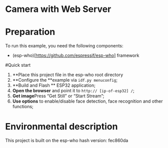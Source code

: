 # Camera with Web Server

# Preparation
To run this example, you need the following components:
- (esp-who)[https://github.com/espressif/esp-who] framework

#Quick start

1. **Place this project file in the esp-who root directory
2. **Configure the **example via `idf.py menuconfig`;
3. **Build and Flash ** ESP32 application;
4. **Open the browser** and point it to `http:// [ip-of-esp32] /`;
5. **Get image**Press “Get Still” or “Start Stream”;
6. **Use options** to enable/disable face detection, face recognition and other functions;

# Environmental description
This project is built on the esp-who hash version: fec860da